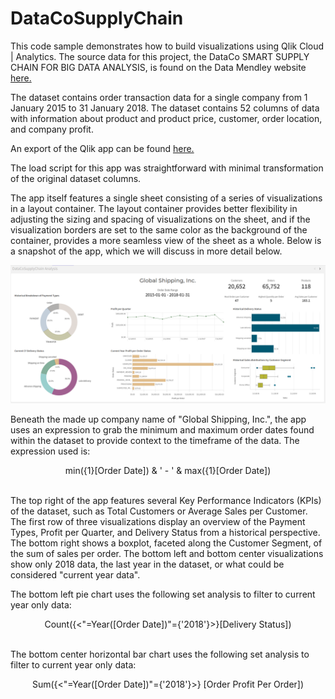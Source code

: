 # DataCoSupplyChain

This code sample demonstrates how to build visualizations using Qlik Cloud | Analytics.  The source data for this project, the DataCo SMART SUPPLY CHAIN FOR BIG DATA ANALYSIS, is found on the Data Mendley website [here.](https://data.mendeley.com/datasets/8gx2fvg2k6/1)  

The dataset contains order transaction data for a single company from 1 January 2015 to 31 January 2018.  The dataset contains 52 columns of data with information about product and product price, customer, order location, and company profit.

An export of the Qlik app can be found [here.](https://github.com/clkessel/DataCoSupplyChain/blob/main/DataCoSupplyChain.qvf)

The load script for this app was straightforward with minimal transformation of the original dataset columns. 

The app itself features a single sheet consisting of a series of visualizations in a layout container.  The layout container provides better flexibility in adjusting the sizing and spacing of visualizations on the sheet, and if the visualization borders are set to the same color as the background of the container, provides a more seamless view of the sheet as a whole.  Below is a snapshot of the app, which we will discuss in more detail below.

![app_view](https://github.com/clkessel/DataCoSupplyChain/blob/main/app_view.png)

Beneath the made up company name of "Global Shipping, Inc.", the app uses an expression to grab the minimum and maximum order dates found within the dataset to provide context to the timeframe of the data.  The expression used is:

<div align="center">min({1}[Order Date]) & ' - ' & max({1}[Order Date])</div><br>

The top right of the app features several Key Performance Indicators (KPIs) of the dataset, such as Total Customers or Average Sales per Customer.  The first row of three visualizations display an overview of the Payment Types, Profit per Quarter, and Delivery Status from a historical perspective.  The bottom right shows a boxplot, faceted along the Customer Segment, of the sum of sales per order.  The bottom left and bottom center visualizations show only 2018 data, the last year in the dataset, or what could be considered "current year data".  

The bottom left pie chart uses the following set analysis to filter to current year only data:

<div align="center">Count({<"=Year([Order Date])"={'2018'}>}[Delivery Status])</div><br>

The bottom center horizontal bar chart uses the following set analysis to filter to current year only data:

<div align="center">Sum({<"=Year([Order Date])"={'2018'}>} [Order Profit Per Order])</div><br>
